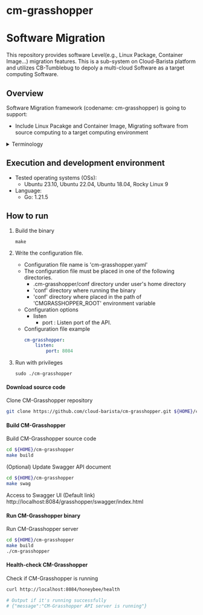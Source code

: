 # cm-grasshopper

# Software Migration
This repository provides software Level(e.g., Linux Package, Container Image...) migration features. This is a sub-system on Cloud-Barista platform and utilizes CB-Tumblebug to depoly a multi-cloud Software as a target computing Software.

## Overview

Software Migration framework (codename: cm-grasshopper) is going to support:

* Include Linux Pacakge and Container Image, Migrating software from source computing to a target computing environment


<details>
    <summary>Terminology</summary>

* Source Computing  
  The source computing, serving as the target for configuration and information collection, for the migration to multi-cloud
* Target Computing  
  The target computing is migration target as multi-cloud

</details>

## Execution and development environment
* Tested operating systems (OSs):
  * Ubuntu 23.10, Ubuntu 22.04, Ubuntu 18.04, Rocky Linux 9
* Language:
  * Go: 1.21.5

## How to run

1. Build the binary
     ```shell
     make
     ```

2. Write the configuration file.
    - Configuration file name is 'cm-grasshopper.yaml'
    - The configuration file must be placed in one of the following directories.
        - .cm-grasshopper/conf directory under user's home directory
        - 'conf' directory where running the binary
        - 'conf' directory where placed in the path of 'CMGRASSHOPPER_ROOT' environment variable
    - Configuration options
        - listen
            - port : Listen port of the API.
    - Configuration file example
      ```yaml
      cm-grasshopper:
          listen:
              port: 8084
      ```

3. Run with privileges
     ```shell
     sudo ./cm-grasshopper
     ```
#### Download source code

Clone CM-Grasshopper repository

```bash
git clone https://github.com/cloud-barista/cm-grasshopper.git ${HOME}/cm-grasshopper
```

#### Build CM-Grasshopper

Build CM-Grasshopper source code

```bash
cd ${HOME}/cm-grasshopper
make build
```

(Optional) Update Swagger API document
```bash
cd ${HOME}/cm-grasshopper
make swag
```

Access to Swagger UI
(Default link) http://localhost:8084/grasshopper/swagger/index.html

#### Run CM-Grasshopper binary

Run CM-Grasshopper server

```bash
cd ${HOME}/cm-grasshopper
make build
./cm-grasshopper
```

#### Health-check CM-Grasshopper

Check if CM-Grasshopper is running

```bash
curl http://localhost:8084/honeybee/health

# Output if it's running successfully
# {"message":"CM-Grasshopper API server is running"}
```
